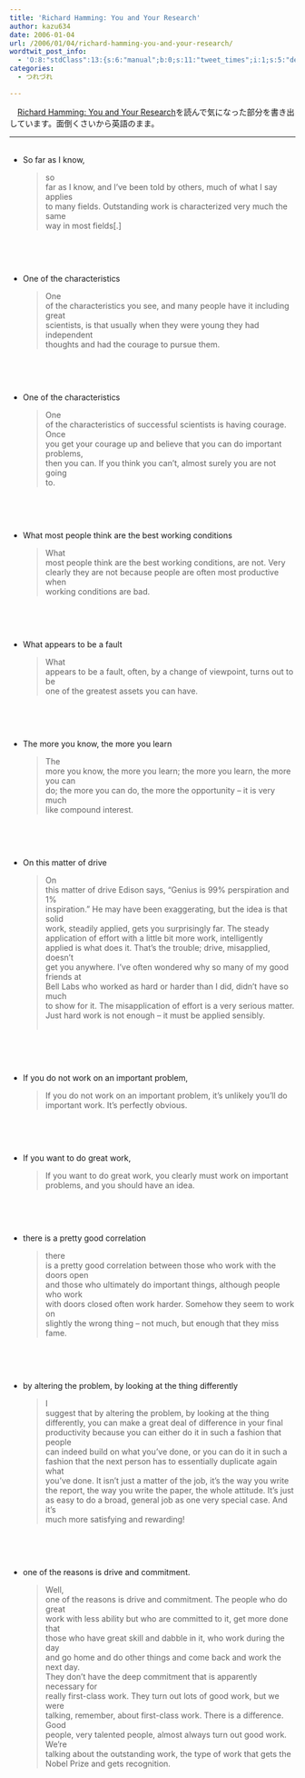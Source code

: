 ```yaml
---
title: 'Richard Hamming: You and Your Research'
author: kazu634
date: 2006-01-04
url: /2006/01/04/richard-hamming-you-and-your-research/
wordtwit_post_info:
  - 'O:8:"stdClass":13:{s:6:"manual";b:0;s:11:"tweet_times";i:1;s:5:"delay";i:0;s:7:"enabled";i:1;s:10:"separation";s:2:"60";s:7:"version";s:3:"3.7";s:14:"tweet_template";b:0;s:6:"status";i:2;s:6:"result";a:0:{}s:13:"tweet_counter";i:2;s:13:"tweet_log_ids";a:1:{i:0;i:2243;}s:9:"hash_tags";a:0:{}s:8:"accounts";a:1:{i:0;s:7:"kazu634";}}'
categories:
  - つれづれ

---
```

<div class="section">
<p>
    　<a href="http://www.paulgraham.com/hamming.html" onclick="__gaTracker('send', 'event', 'outbound-article', 'http://www.paulgraham.com/hamming.html', 'Richard Hamming: You and Your Research');" target="blank">Richard Hamming: You and Your Research</a>を読んで気になった部分を書き出しています。面倒くさいから英語のまま。
</p>
  
<hr />
  
<ul>
    &#160;&#160; &#160; 
    
<li>
      So far as I know,&#160;&#160; &#160;<br /> <blockquote>
        so<br /> far as I know, and I&#8217;ve been told by others, much of what I say applies<br /> to many fields. Outstanding work is characterized very much the same<br /> way in most fields[.]&#160;&#160; &#160;</p>
</blockquote>
      
<p>
        &#160;&#160; &#160;</li> 
        
<p>
          &#160;&#160; &#160; 
          
<li>
            One of the characteristics&#160;&#160; &#160;<br /> <blockquote>
              One<br /> of the characteristics you see, and many people have it including great<br /> scientists, is that usually when they were young they had independent<br /> thoughts and had the courage to pursue them.&#160;&#160; &#160;</p>
</blockquote>
            
<p>
              &#160;&#160; &#160;</li> 
              
<p>
                &#160;&#160; &#160; 
                
<li>
                  One of the characteristics&#160;&#160; &#160;<br /> <blockquote>
                    One<br /> of the characteristics of successful scientists is having courage. Once<br /> you get your courage up and believe that you can do important problems,<br /> then you can. If you think you can&#8217;t, almost surely you are not going<br /> to.&#160;&#160; &#160;</p>
</blockquote>
                  
<p>
                    &#160;&#160; &#160;</li> 
                    
<p>
                      &#160;&#160; &#160; 
                      
<li>
                        What most people think are the best working conditions&#160;&#160; &#160;<br /> <blockquote>
                          What<br /> most people think are the best working conditions, are not. Very<br /> clearly they are not because people are often most productive when<br /> working conditions are bad.&#160;&#160; &#160;</p>
</blockquote>
                        
<p>
                          &#160;&#160; &#160;</li> 
                          
<p>
                            &#160;&#160; &#160; 
                            
<li>
                              What appears to be a fault&#160;&#160; &#160;<br /> <blockquote>
                                What<br /> appears to be a fault, often, by a change of viewpoint, turns out to be<br /> one of the greatest assets you can have.&#160;&#160; &#160;</p>
</blockquote>
                              
<p>
                                &#160;&#160; &#160;</li> 
                                
<p>
                                  &#160;&#160; &#160; 
                                  
<li>
                                    The more you know, the more you learn&#160;&#160; &#160;<br /> <blockquote>
                                      The<br /> more you know, the more you learn; the more you learn, the more you can<br /> do; the more you can do, the more the opportunity &#8211; it is very much<br /> like compound interest.&#160;&#160; &#160;</p>
</blockquote>
                                    
<p>
                                      &#160;&#160; &#160;</li> 
                                      
<p>
                                        &#160;&#160; &#160; 
                                        
<li>
                                          On this matter of drive&#160;&#160; &#160;<br /> <blockquote>
                                            On<br /> this matter of drive Edison says, &#8220;Genius is 99% perspiration and 1%<br /> inspiration.&#8221; He may have been exaggerating, but the idea is that solid<br /> work, steadily applied, gets you surprisingly far. The steady<br /> application of effort with a little bit more work, intelligently<br /> applied is what does it. That&#8217;s the trouble; drive, misapplied, doesn&#8217;t<br /> get you anywhere. I&#8217;ve often wondered why so many of my good friends at<br /> Bell Labs who worked as hard or harder than I did, didn&#8217;t have so much<br /> to show for it. The misapplication of effort is a very serious matter.<br /> Just hard work is not enough &#8211; it must be applied sensibly.&#160;&#160;<br /> &#160;</p>
</blockquote>
                                          
<p>
                                            &#160;&#160; &#160;</li> 
                                            
<p>
                                              &#160;&#160; &#160; 
                                              
<li>
                                                If you do not work on an important problem,&#160;&#160; &#160;<br /> <blockquote>
                                                  If you do not work on an important problem, it&#8217;s unlikely you&#8217;ll do important work. It&#8217;s perfectly obvious.&#160;&#160; &#160;</p>
</blockquote>
                                                
<p>
                                                  &#160;&#160; &#160;</li> 
                                                  
<p>
                                                    &#160;&#160; &#160; 
                                                    
<li>
                                                      If you want to do great work,&#160;&#160; &#160;<br /> <blockquote>
                                                        If you want to do great work, you clearly must work on important problems, and you should have an idea.&#160;&#160; &#160;</p>
</blockquote>
                                                      
<p>
                                                        &#160;&#160; &#160;</li> 
                                                        
<p>
                                                          &#160;&#160; &#160; 
                                                          
<li>
                                                            there is a pretty good correlation&#160;&#160; &#160;<br /> <blockquote>
                                                              there<br /> is a pretty good correlation between those who work with the doors open<br /> and those who ultimately do important things, although people who work<br /> with doors closed often work harder. Somehow they seem to work on<br /> slightly the wrong thing &#8211; not much, but enough that they miss<br /> fame.&#160;&#160; &#160;</p>
</blockquote>
                                                            
<p>
                                                              &#160;&#160; &#160;</li> 
                                                              
<p>
                                                                &#160;&#160; &#160; 
                                                                
<li>
                                                                  by altering the problem, by looking at the thing differently&#160;&#160; &#160;<br /> <blockquote>
                                                                    I<br /> suggest that by altering the problem, by looking at the thing<br /> differently, you can make a great deal of difference in your final<br /> productivity because you can either do it in such a fashion that people<br /> can indeed build on what you&#8217;ve done, or you can do it in such a<br /> fashion that the next person has to essentially duplicate again what<br /> you&#8217;ve done. It isn&#8217;t just a matter of the job, it&#8217;s the way you write<br /> the report, the way you write the paper, the whole attitude. It&#8217;s just<br /> as easy to do a broad, general job as one very special case. And it&#8217;s<br /> much more satisfying and rewarding!&#160;&#160; &#160;</p>
</blockquote>
                                                                  
<p>
                                                                    &#160;&#160; &#160;</li> 
                                                                    
<p>
                                                                      &#160;&#160; &#160; 
                                                                      
<li>
                                                                        one of the reasons is drive and commitment.&#160;&#160; &#160;<br /> <blockquote>
                                                                          Well,<br /> one of the reasons is drive and commitment. The people who do great<br /> work with less ability but who are committed to it, get more done that<br /> those who have great skill and dabble in it, who work during the day<br /> and go home and do other things and come back and work the next day.<br /> They don&#8217;t have the deep commitment that is apparently necessary for<br /> really first-class work. They turn out lots of good work, but we were<br /> talking, remember, about first-class work. There is a difference. Good<br /> people, very talented people, almost always turn out good work. We&#8217;re<br /> talking about the outstanding work, the type of work that gets the<br /> Nobel Prize and gets recognition.&#160;&#160; &#160;</p>
</blockquote>
                                                                        
<p>
                                                                          &#160;&#160; &#160;</li> </ul> </div>